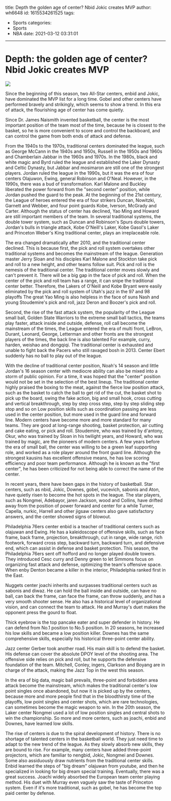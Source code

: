 title: Depth  the golden age of center? Nbid Jokic creates MVP
author: wh6648
id: 1615534261525
tags: 
- Sports
categories: 
- Sports
- NBA
date: 2021-03-12 03:31:01
---
# Depth: the golden age of center? Nbid Jokic creates MVP
![](https://p2.itc.cn/images01/20210312/2616bbb27ecf41bfaede788bf32e367e.jpeg)


Since the beginning of this season, two All-Star centers, enbid and Jokic, have dominated the MVP list for a long time. Gobel and other centers have performed bravely and strikingly, which seems to show a trend. In this era of attack, the flourishing age of center has come quietly.

Since Dr. James Naismith invented basketball, the center is the most important position of the team most of the time, because he is closest to the basket, so he is more convenient to score and control the backboard, and can control the game from both ends of attack and defense.

From the 1940s to the 1970s, traditional centers dominated the league, such as George McCann in the 1940s and 1950s, Russell in the 1950s and 1960s and Chamberlain Jabbar in the 1960s and 1970s. In the 1980s, black and white magic and Byrd ruled the league and established the Laker Dynasty and Celtic Dynasty, but Jabbar and mosimaron are still one of the strongest players. Jordan ruled the league in the 1990s, but it was the era of four centers Olajuwon, Ewing, general Robinson and O'Neal. However, in the 1990s, there was a bud of transformation. Karl Malone and Buckley liberated the power forward from the "second center" position, while Jordan pushed the guard to the peak. At the beginning of the 21st century, the League of heroes entered the era of four strikers Duncan, Nowitzki, Garnett and Webber, and four point guards Kobe, Iverson, McGrady and Carter. Although the status of center has declined, Yao Ming and Howard are still important members of the team. In several traditional systems, the double tower system, such as Duncan and Robinson's Spurs double towers, Jordan's bulls in triangle attack, Kobe O'Neill's Laker, Kobe Gasol's Laker and Princeton Weber's King traditional center, plays an irreplaceable role.

The era changed dramatically after 2010, and the traditional center declined. This is because first, the pick and roll system overtakes other traditional systems and becomes the mainstream of the league. Generation master Jerry Sloan and his disciples Karl Malone and Stockton take pick and roll to a new height, and other teams follow suit. Pick and roll is the nemesis of the traditional center. The traditional center moves slowly and can't prevent it. There will be a big gap in the face of pick and roll. When the center of the pick and roll team has a range, it can snipe the traditional center better. Therefore, the Lakers of O'Neill and Kobe Bryant were easily eliminated by the pick and roll system of Utah's jazz in the 97 and 98 playoffs The great Yao Ming is also helpless in the face of suns Nash and young Stoudemire's pick and roll, jazz Deron and Boozer's pick and roll.

Second, the rise of the fast attack system, the popularity of the League small ball, Golden State Warriors to the extreme small ball tactics, the teams play faster, attack inside and outside, defense, roll call become the mainstream of the times, the League entered the era of multi front, LeBron, Durant, Leonard, George, Letterman and other fronts are the strongest players of the times, the back line is also talented For example, curry, harden, weishao and dongqiqi. The traditional center is exhausted and unable to fight back the Pacers who still ravaged bosh in 2013. Center Ebert suddenly has no ball to play out of the league.

With the decline of traditional center position, Noah's 14 season and little Jordan's 16 season center with mediocre ability can also be mixed into a storm of public opinion. For a time, it was hoped that the "center" position would not be set in the selection of the best lineup. The traditional center highly praised the boxing to the meat, against the fierce low position attack, such as the basket to catch the ball to get rid of the cut, the basket shot to pick up the board, swing the fake action, big and small hook, cross cutting and vertical breakthrough, step by step cross step, step by step sliding step stop and so on Low position skills such as coordination passing are less used in the center position, but more used in the guard line and forward line. Modern centers have become more and more standard for many teams. They are good at long-range shooting, basket protection, air cutting and cake eating, or pick and roll. Stoudemire, who was trained by d'antony, Okur, who was trained by Sloan in his twilight years, and Howard, who was trained by magic, are the pioneers of modern centers. A few years before the era of small ball, the center was willing to be a green leaf supporting role, and worked as a role player around the front guard line. Although the strongest kausins has excellent offensive means, he has low scoring efficiency and poor team performance. Although he is known as the "first center", he has been criticized for not being able to correct the name of the center.

In recent years, there have been gaps in the history of basketball. Star centers, such as nbid, Jokic, Downes, gobel, vucevich, sabonis and Aton, have quietly risen to become the hot spots in the league. The star players, such as Nongmei, Adebayor, jaren Jackson, wood and Collins, have drifted away from the position of power forward and center for a while Turner, Capella, nurkic, Harrell and other jigsaw centers also gave satisfactory answers, and the center showed signs of blowout.

Philadelphia 76ers center enbid is a teacher of traditional centers such as olajuwan and Ewing. He has a kaleidoscope of offensive skills, such as face frame, back frame, projection, breakthrough, cut in range, wide range, rich footwork, forward cross step, backward turn, backward turn, and defensive end, which can assist in defense and basket protection. This season, the Philadelphia 76ers sent off hofford and no longer played double towers. They introduced Cesc curry and Denny green to let Simmons focus on organizing fast attack and defense, optimizing the team's offensive space. When enby Denton became a killer in the interior, Philadelphia ranked first in the East.

Nuggets center joachi inherits and surpasses traditional centers such as sabonis and diwaz. He can hold the ball inside and outside, can have no ball, can back the frame, can face the frame, can throw suddenly, and has a very smooth shooter sense. He also has a historical level of organizational vision, and can connect the team to attack. He and Murray's duet makes the opponent press the gourd to float.

Thick eyebrow is the top pancake eater and super defender in history. He can defend from No.1 position to No.5 position. In 20 seasons, he increased his low skills and became a low position killer. Downes has the same comprehensive skills, especially his historical three-point center ability.

Jazz center Gerber took another road. His main skill is to defend the basket. His defense can cover the absolute DPOY level of the shooting area. The offensive side relies on pick and roll, but he supports the defensive foundation of the team. Mitchell, Conley, ingers, Clarkson and Boyang are in charge of the attack, making the Jazz Top in the west this season.

In the era of big data, magic ball prevails, three-point and forbidden area attack become the mainstream, which makes the traditional center's low point singles once abandoned, but now it is picked up by the centers, because more and more people find that in the bloodthirsty time of the playoffs, low point singles and center shots, which are rare technologies, can sometimes become the magic weapon to win. In the 20th season, the Laker center Nongmei used a lot of low position singles and central shots to win the championship. So more and more centers, such as joachi, enbid and Downes, have learned low skills.

The rise of centers is due to the spiral development of history. There is no shortage of talented centers in the basketball world. They just need time to adapt to the new trend of the league. As they slowly absorb new skills, they are bound to rise. For example, many centers have added three-point projectors, which are familiar to nengbid, Jokic, Nongmei and Downes. Some also assiduously draw nutrients from the traditional center skills. Enbid learned the steps of "big dream" olajuwan from youtube, and then he specialized in looking for big dream special training. Eventually, there was a great success. Joachi widely absorbed the European team center playing method. His duet with Murray even vaguely saw the taste of Princeton system. Even if it's more traditional, such as gobel, he has become the top paid center by defense.

